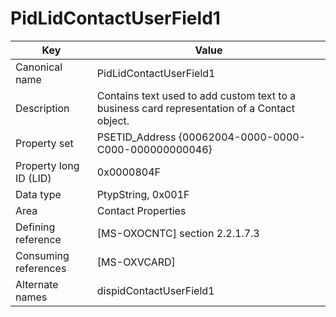 # PidLidContactUserField1

| Key | Value |
|---|---|
| Canonical name | PidLidContactUserField1 |
| Description | Contains text used to add custom text to a business card representation of a Contact object. |
| Property set | PSETID_Address {00062004-0000-0000-C000-000000000046} |
| Property long ID (LID) | 0x0000804F |
| Data type | PtypString, 0x001F |
| Area | Contact Properties |
| Defining reference | [MS-OXOCNTC] section 2.2.1.7.3 |
| Consuming references | [MS-OXVCARD] |
| Alternate names | dispidContactUserField1 |
